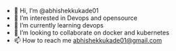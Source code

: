 - 👋 Hi, I’m @abhishekkukade01
- 👀 I’m interested in Devops and opensource
- 🌱 I’m currently learning devops
- 💞️ I’m looking to collaborate on docker and kubernetes
- 📫 How to reach me abhishekkukade01@gmail.com

<!---
abhishekkukade01/abhishekkukade01 is a ✨ special ✨ repository because its `README.md` (this file) appears on your GitHub profile.
You can click the Preview link to take a look at your changes.
--->
